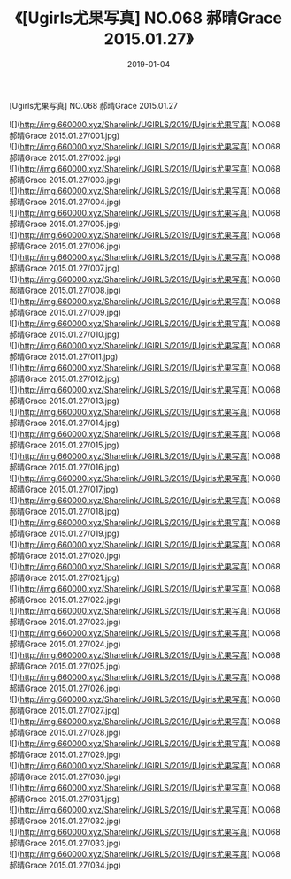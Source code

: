 ﻿---
layout: post
title:  《[Ugirls尤果写真] NO.068 郝晴Grace 2015.01.27》
date:   2019-01-04
img: http://img.660000.xyz/Sharelink/UGIRLS/2019/[Ugirls尤果写真] NO.068 郝晴Grace 2015.01.27/000.jpg
categories: [美女, 清纯, 唯美]
---

[Ugirls尤果写真] NO.068 郝晴Grace 2015.01.27

 ![](http://img.660000.xyz/Sharelink/UGIRLS/2019/[Ugirls尤果写真] NO.068 郝晴Grace 2015.01.27/001.jpg) <br>![](http://img.660000.xyz/Sharelink/UGIRLS/2019/[Ugirls尤果写真] NO.068 郝晴Grace 2015.01.27/002.jpg) <br>![](http://img.660000.xyz/Sharelink/UGIRLS/2019/[Ugirls尤果写真] NO.068 郝晴Grace 2015.01.27/003.jpg) <br>![](http://img.660000.xyz/Sharelink/UGIRLS/2019/[Ugirls尤果写真] NO.068 郝晴Grace 2015.01.27/004.jpg) <br>![](http://img.660000.xyz/Sharelink/UGIRLS/2019/[Ugirls尤果写真] NO.068 郝晴Grace 2015.01.27/005.jpg) <br>![](http://img.660000.xyz/Sharelink/UGIRLS/2019/[Ugirls尤果写真] NO.068 郝晴Grace 2015.01.27/006.jpg) <br>![](http://img.660000.xyz/Sharelink/UGIRLS/2019/[Ugirls尤果写真] NO.068 郝晴Grace 2015.01.27/007.jpg) <br>![](http://img.660000.xyz/Sharelink/UGIRLS/2019/[Ugirls尤果写真] NO.068 郝晴Grace 2015.01.27/008.jpg) <br>![](http://img.660000.xyz/Sharelink/UGIRLS/2019/[Ugirls尤果写真] NO.068 郝晴Grace 2015.01.27/009.jpg) <br>![](http://img.660000.xyz/Sharelink/UGIRLS/2019/[Ugirls尤果写真] NO.068 郝晴Grace 2015.01.27/010.jpg) <br>![](http://img.660000.xyz/Sharelink/UGIRLS/2019/[Ugirls尤果写真] NO.068 郝晴Grace 2015.01.27/011.jpg) <br>![](http://img.660000.xyz/Sharelink/UGIRLS/2019/[Ugirls尤果写真] NO.068 郝晴Grace 2015.01.27/012.jpg) <br>![](http://img.660000.xyz/Sharelink/UGIRLS/2019/[Ugirls尤果写真] NO.068 郝晴Grace 2015.01.27/013.jpg) <br>![](http://img.660000.xyz/Sharelink/UGIRLS/2019/[Ugirls尤果写真] NO.068 郝晴Grace 2015.01.27/014.jpg) <br>![](http://img.660000.xyz/Sharelink/UGIRLS/2019/[Ugirls尤果写真] NO.068 郝晴Grace 2015.01.27/015.jpg) <br>![](http://img.660000.xyz/Sharelink/UGIRLS/2019/[Ugirls尤果写真] NO.068 郝晴Grace 2015.01.27/016.jpg) <br>![](http://img.660000.xyz/Sharelink/UGIRLS/2019/[Ugirls尤果写真] NO.068 郝晴Grace 2015.01.27/017.jpg) <br>![](http://img.660000.xyz/Sharelink/UGIRLS/2019/[Ugirls尤果写真] NO.068 郝晴Grace 2015.01.27/018.jpg) <br>![](http://img.660000.xyz/Sharelink/UGIRLS/2019/[Ugirls尤果写真] NO.068 郝晴Grace 2015.01.27/019.jpg) <br>![](http://img.660000.xyz/Sharelink/UGIRLS/2019/[Ugirls尤果写真] NO.068 郝晴Grace 2015.01.27/020.jpg) <br>![](http://img.660000.xyz/Sharelink/UGIRLS/2019/[Ugirls尤果写真] NO.068 郝晴Grace 2015.01.27/021.jpg) <br>![](http://img.660000.xyz/Sharelink/UGIRLS/2019/[Ugirls尤果写真] NO.068 郝晴Grace 2015.01.27/022.jpg) <br>![](http://img.660000.xyz/Sharelink/UGIRLS/2019/[Ugirls尤果写真] NO.068 郝晴Grace 2015.01.27/023.jpg) <br>![](http://img.660000.xyz/Sharelink/UGIRLS/2019/[Ugirls尤果写真] NO.068 郝晴Grace 2015.01.27/024.jpg) <br>![](http://img.660000.xyz/Sharelink/UGIRLS/2019/[Ugirls尤果写真] NO.068 郝晴Grace 2015.01.27/025.jpg) <br>![](http://img.660000.xyz/Sharelink/UGIRLS/2019/[Ugirls尤果写真] NO.068 郝晴Grace 2015.01.27/026.jpg) <br>![](http://img.660000.xyz/Sharelink/UGIRLS/2019/[Ugirls尤果写真] NO.068 郝晴Grace 2015.01.27/027.jpg) <br>![](http://img.660000.xyz/Sharelink/UGIRLS/2019/[Ugirls尤果写真] NO.068 郝晴Grace 2015.01.27/028.jpg) <br>![](http://img.660000.xyz/Sharelink/UGIRLS/2019/[Ugirls尤果写真] NO.068 郝晴Grace 2015.01.27/029.jpg) <br>![](http://img.660000.xyz/Sharelink/UGIRLS/2019/[Ugirls尤果写真] NO.068 郝晴Grace 2015.01.27/030.jpg) <br>![](http://img.660000.xyz/Sharelink/UGIRLS/2019/[Ugirls尤果写真] NO.068 郝晴Grace 2015.01.27/031.jpg) <br>![](http://img.660000.xyz/Sharelink/UGIRLS/2019/[Ugirls尤果写真] NO.068 郝晴Grace 2015.01.27/032.jpg) <br>![](http://img.660000.xyz/Sharelink/UGIRLS/2019/[Ugirls尤果写真] NO.068 郝晴Grace 2015.01.27/033.jpg) <br>![](http://img.660000.xyz/Sharelink/UGIRLS/2019/[Ugirls尤果写真] NO.068 郝晴Grace 2015.01.27/034.jpg) <br>